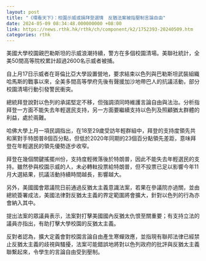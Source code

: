 ```yaml
---
layout: post
title: "《環看天下》：校園示威或損拜登選情　反猶法案被指壓制言論自由"
date: 2024-05-09 08:34:48.000000000 +08:00
link: https://news.rthk.hk/rthk/ch/component/k2/1752393-20240509.htm
categories: rthk
---
```


美國大學校園親巴勒斯坦的示威浪潮持續，警方在多個校園清場。美聯社統計，全美50間高等院校累計超過2600名示威者被捕。

自上月17日示威者在哥倫比亞大學設置營地，要求結束以色列與巴勒斯坦武裝組織哈馬斯的戰事以來，全美多間高等學府先後有聲援加沙地帶巴人的抗議活動，部分校園清場行動引發警民衝突。

總統拜登說對以色列的承諾堅定不移，但強調須同時維護言論自由與法治。分析指拜登一方面不能失去年輕選民支持，另一方面要繼續支持以色列及照顧猶太群體的利益，處於兩難。

哈佛大學上月一項民調指出，在18至29歲受訪年輕群組中，拜登的支持度領先共和黨對手特朗普8個百分點，但低於2020年同期的23個百分點領先差距，意味拜登在年輕選民的領先優勢逐步收窄。

拜登在幾個關鍵搖擺州份，支持度輕微落後於特朗普，因此不能失去年輕選民的支持。雖然參與校園示威的人，未必轉軚投票給特朗普，但不投票已足以影響今年11月大選結果，抗議活動持續時間越長，影響越大。

另外，美國國會眾議院日前通過反猶太主義意識法案，若果在參議院亦過關，並由總統簽署成法，美國法律對反猶太主義的界定範圍將會擴大，針對以色列的行為亦會納入其中。

提出法案的眾議員表示，法案對打擊美國國內反猶太仇恨至關重要；有支持立法的議員亦指出，有助打擊大學校園的反猶太主義。

反對者認為，擴大定義會對校園言論自由產生寒蟬效應，並指現有聯邦法律已經禁止反猶太主義的歧視與騷擾，法案可能錯誤地將對以色列政府的批評與反猶太主義聯繫起來，令學生的言論自由受到壓制。

